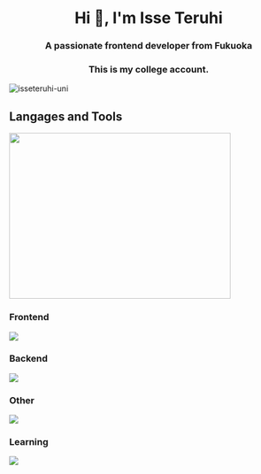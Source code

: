 <h1 align="center">Hi 👋, I'm Isse Teruhi</h1>
<h3 align="center">A passionate frontend developer from Fukuoka</h3>
<h3 align="center">This is my college account. </h3>

<p align="left"> <img src="https://komarev.com/ghpvc/?username=isseteruhi-uni&label=Profile%20views&color=0e75b6&style=flat" alt="isseteruhi-uni" /> </p>



<h2>Langages and Tools</h2>

<p align="left"><img src="https://wakatime.com/share/@12f105df-0732-4fc5-9f9e-39054b31a956/e1ea0271-1fd9-4529-8d8e-44aa69ed51c6.svg" width="400" height=300></p>

<h3>Frontend</h3>
<img src="https://skillicons.dev/icons?i=flutter,laravel,vue,ts,firebase,supabase"/>
<h3>Backend</h3>
<img src="https://skillicons.dev/icons?i=php,flask,dart,docker,mysql,nginx,graphql,"/>
<h3>Other</h3>
<img src="https://skillicons.dev/icons?i=py,github,githubactions,gcp,aws,heroku,figma"/>
<h3>Learning</h3>
<img src="https://skillicons.dev/icons?i=react,kotlin,go,kubernetes,"/>











